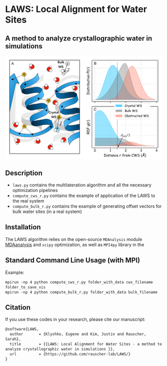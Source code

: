 # LAWS: Local Alignment for Water Sites
## A method to analyze crystallographic water in simulations 

<img align ="center" src="Fig2.png" width="600">

## Description
- `laws.py` contains the multilateration algorithm and all the necessary optimization pipelines
- `compute_cws_r.py` contains the example of application of the LAWS to the real system
- `compute_bulk_r.py` contains the example of generating offset vectors for bulk water sites (in a real system)


## Installation

The LAWS algorithm relies on the open-source `MDAnalysis` module [MDAanalysis](https://github.com/open-mmlab/mmdetection) and `scipy` optimization, as well as `MPI4py` library in the 


## Standard Command Line Usage (with MPI)

Example:
```
mpirun -np 4 python compute_cws_r.py folder_with_data cws_filename folder_to_save_vis
mpirun -np 4 python compute_bulk_r.py folder_with_data bulk_filename
```


## Citation
If you use these codes in your research, please cite our manuscript:

```
@software{LAWS,
  author       = {Klyshko, Eugene and Kim, Justin and Rauscher, Sarah},
  title        = {{LAWS: Local Alignment for Water Sites - a method to analyze crystallographic water in simulations }},
  url          = {https://github.com/rauscher-lab/LAWS/}
}
```
